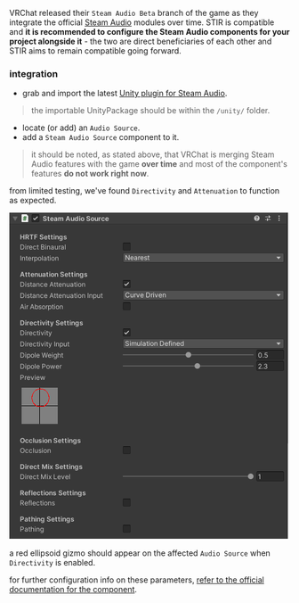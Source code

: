 VRChat released their `Steam Audio Beta` branch of the game as they integrate the official [Steam Audio](https://valvesoftware.github.io/steam-audio/) modules over time. STIR is compatible and **it is recommended to configure the Steam Audio components for your project alongside it** - the two are direct beneficiaries of each other and STIR aims to remain compatible going forward.

### integration

- grab and import the latest [Unity plugin for Steam Audio](https://valvesoftware.github.io/steam-audio/downloads.html).
> the importable UnityPackage should be within the `/unity/` folder.
- locate (or add) an `Audio Source`.
- add a `Steam Audio Source` component to it.
> it should be noted, as stated above, that VRChat is merging Steam Audio features with the game **over time** and most of the component's features **do not work right now**.

from limited testing, we've found `Directivity` and `Attenuation` to function as expected.

![steam-audio.component1](./img/extra.steam-audio.component1.png)

a red ellipsoid gizmo should appear on the affected `Audio Source` when `Directivity` is enabled.

for further configuration info on these parameters, [refer to the official documentation for the component](https://valvesoftware.github.io/steam-audio/doc/unity/source.html).